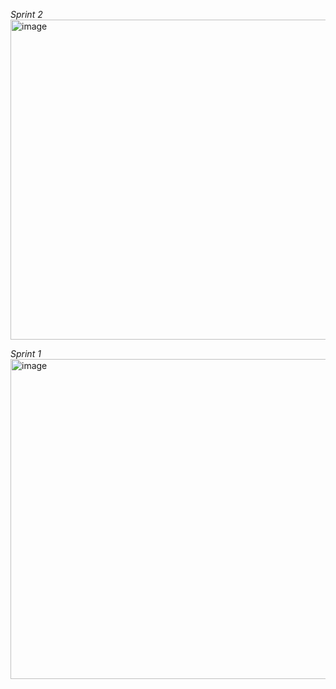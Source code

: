 *Sprint 2*
<img width="512" alt="image" src="https://github.com/user-attachments/assets/22409542-f4a2-45f4-9d29-c6c4cb4f2f03" />


*Sprint 1*
<img width="512" alt="image" src="https://github.com/user-attachments/assets/515dd09a-da66-4e8e-a98e-aee5c3f181ef" />
